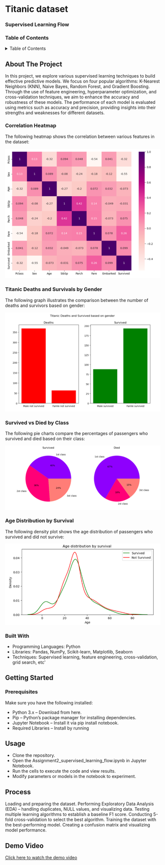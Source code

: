 # Titanic dataset
### Supervised Learning Flow


### Table of Contents

<details>
  <summary>Table of Contents</summary>

  - [About The Project](#about-the-project)
  - [Built With](#built-with)
  - [Getting Started](#getting-started)
    - [Prerequisites](#prerequisites)
  - [Usage](#usage)
  - [Process](#process)
  - [Demo Video](#demo-video)


</details>

## About The Project
In this project, we explore various supervised learning techniques to build effective predictive models. We focus on four popular algorithms: K-Nearest Neighbors (KNN), Naive Bayes, Random Forest, and Gradient Boosting. Through the use of feature engineering, hyperparameter optimization, and cross-validation techniques, we aim to enhance the accuracy and robustness of these models. The performance of each model is evaluated using metrics such as accuracy and precision, providing insights into their strengths and weaknesses for different datasets.
### Correlation Heatmap

The following heatmap shows the correlation between various features in the dataset:

![Correlation Heatmap](images/Capture.PNG)

### Titanic Deaths and Survivals by Gender

The following graph illustrates the comparison between the number of deaths and survivors based on gender:

![Titanic Deaths and Survivals](images/Capture.2PNG.PNG)
### Survived vs Died by Class

The following pie charts compare the percentages of passengers who survived and died based on their class:

![Survived vs Died by Class](images/Capture1.PNG)
### Age Distribution by Survival

The following density plot shows the age distribution of passengers who survived and did not survive:

![Age Distribution by Survival](images/Capture4.PNG)

### Built With
* Programming Languages: Python
* Libraries: Pandas, NumPy, Scikit-learn, Matplotlib, Seaborn
* Techniques: Supervised learning, feature engineering, cross-validation, grid search, etc'

## Getting Started
### Prerequisites
Make sure you have the following installed:

* Python 3.x – Download from here.
* Pip – Python’s package manager for installing dependencies.
* Jupyter Notebook – Install it via pip install notebook.
* Required Libraries – Install by running

## Usage
* Clone the repository.
* Open the Assignment2_supervised_learning_flow.ipynb in Jupyter Notebook.
* Run the cells to execute the code and view results.
* Modify parameters or models in the notebook to experiment.

## Process
Loading and preparing the dataset.
Performing Exploratory Data Analysis (EDA) – handling duplicates, NULL values, and visualizing data.
Testing multiple learning algorithms to establish a baseline F1 score.
Conducting 5-fold cross-validation to select the best algorithm.
Training the dataset with the best-performing model.
Creating a confusion matrix and visualizing model performance.


## Demo Video
[Click here to watch the demo video](https://www.youtube.com/watch?v=GpCbY-wfVFE&t=1s)


